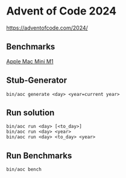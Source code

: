 # Advent of Code 2024

https://adventofcode.com/2024/

## Benchmarks
[Apple Mac Mini M1](docs/benchmark.m1.md)

## Stub-Generator

    bin/aoc generate <day> <year=current year>
    

## Run solution

    bin/aoc run <day> [<to_day>] 
    bin/aoc run <day> <year>
    bin/aoc run <day> <to_day> <year>

## Run Benchmarks

    bin/aoc bench
